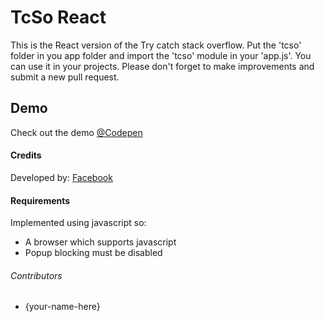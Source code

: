 # TcSo React
This is the React version of the Try catch stack overflow. Put the 'tcso' folder in you app folder and  import  the 'tcso'  module in your  'app.js'. You can use it in your projects. Please don't forget to make  improvements and submit a new pull request.
## Demo
Check out the demo [@Codepen](https://codesandbox.io/s/new)

#### Credits
Developed by: [Facebook](https://reactjs.org/docs/getting-started.html)
#### Requirements
Implemented using javascript so:
* A browser which supports javascript
* Popup blocking must be disabled

###### Contributors
* {your-name-here}